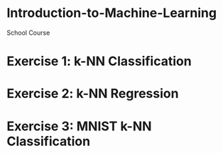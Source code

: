 # Introduction-to-Machine-Learning
School Course
# Exercise 1: k-NN Classification
# Exercise 2: k-NN Regression
# Exercise 3: MNIST k-NN Classification

